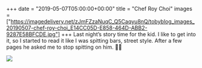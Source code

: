 +++
date = "2019-05-07T05:00:00+00:00"
title = "Chef Roy Choi"
images = ["https://imagedelivery.net/zJmFZzaNuqC_Q5Caqyu8nQ/tobyblog_images_20190507-chef-roy-choi_E14CC05D-E858-464D-ABB2-9287E58BFCDE.jpg"]
+++
Last night’s story time for the kid. I like to get into it, so I started to read it like I was spitting bars, street style. After a few pages he asked me to stop spitting on him. 🎤🔥

![](https://imagedelivery.net/zJmFZzaNuqC_Q5Caqyu8nQ/tobyblog_images_20190507-chef-roy-choi_E14CC05D-E858-464D-ABB2-9287E58BFCDE.jpg/fit=scale-down,w=780,sharpen=1,f=auto,q=0.9,slow-connection-quality=0.3)
